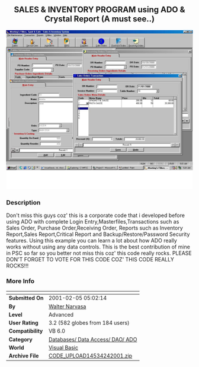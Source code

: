 ﻿<div align="center">

## SALES & INVENTORY PROGRAM using ADO & Crystal Report \(A must see\.\.\)

<img src="PIC2001241632487838.jpg">
</div>

### Description

Don't miss this guys coz' this is a corporate code that i developed before using ADO with complete Login Entry,Masterfiles,Transactions such as Sales Order, Purchase Order,Receiving Order, Reports such as Inventory Report,Sales Report,Critical Report and Backup/Restore/Password Security features. Using this example you can learn a lot about how ADO really works without using any data controls. This is the best contribution of mine in PSC so far so you better not miss this coz' this code really rocks. PLEASE DON'T FORGET TO VOTE FOR THIS CODE COZ' THIS CODE REALLY ROCKS!!!
 
### More Info
 


<span>             |<span>
---                |---
**Submitted On**   |2001-02-05 05:02:14
**By**             |[Walter Narvasa](https://github.com/Planet-Source-Code/PSCIndex/blob/master/ByAuthor/walter-narvasa.md)
**Level**          |Advanced
**User Rating**    |3.2 (582 globes from 184 users)
**Compatibility**  |VB 6\.0
**Category**       |[Databases/ Data Access/ DAO/ ADO](https://github.com/Planet-Source-Code/PSCIndex/blob/master/ByCategory/databases-data-access-dao-ado__1-6.md)
**World**          |[Visual Basic](https://github.com/Planet-Source-Code/PSCIndex/blob/master/ByWorld/visual-basic.md)
**Archive File**   |[CODE\_UPLOAD14534242001\.zip](https://github.com/Planet-Source-Code/walter-narvasa-sales-inventory-program-using-ado-crystal-report-a-must-see__1-15016/archive/master.zip)









